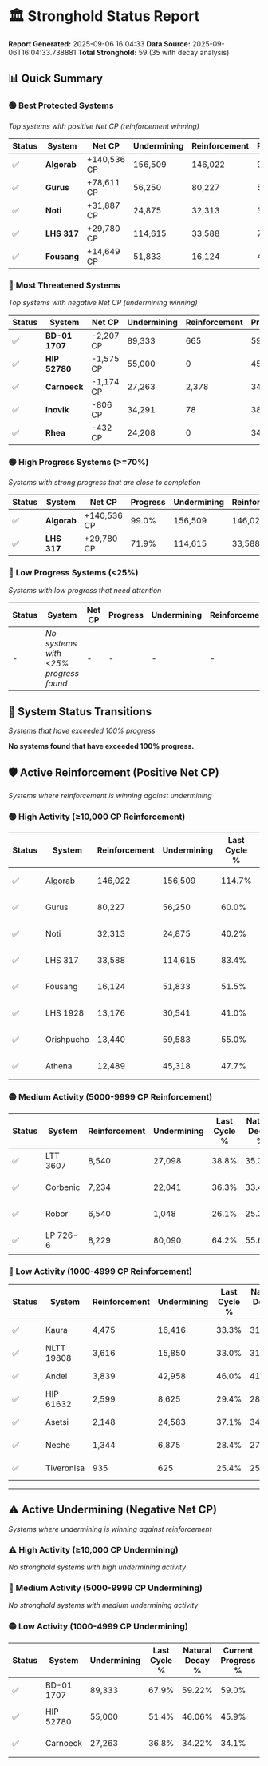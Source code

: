 # 🏛️ Stronghold Status Report

**Report Generated:** 2025-09-06 16:04:33
**Data Source:** 2025-09-06T16:04:33.738881
**Total Stronghold:** 59 (35 with decay analysis)

## 📊 Quick Summary

### 🟢 **Best Protected Systems**
*Top systems with positive Net CP (reinforcement winning)*

| Status | System | Net CP | Undermining | Reinforcement | Progress |
|--------|--------|--------|-------------|---------------|----------|
| ✅ | **Algorab** | +140,536 CP | 156,509 | 146,022 | 99.0% |
| ✅ | **Gurus** | +78,611 CP | 56,250 | 80,227 | 54.4% |
| ✅ | **Noti** | +31,887 CP | 24,875 | 32,313 | 37.7% |
| ✅ | **LHS 317** | +29,780 CP | 114,615 | 33,588 | 71.9% |
| ✅ | **Fousang** | +14,649 CP | 51,833 | 16,124 | 46.3% |

### 🔴 **Most Threatened Systems**
*Top systems with negative Net CP (undermining winning)*

| Status | System | Net CP | Undermining | Reinforcement | Progress |
|--------|--------|--------|-------------|---------------|----------|
| ✅ | **BD-01 1707** | -2,207 CP | 89,333 | 665 | 59.0% |
| ✅ | **HIP 52780** | -1,575 CP | 55,000 | 0 | 45.9% |
| ✅ | **Carnoeck** | -1,174 CP | 27,263 | 2,378 | 34.1% |
| ✅ | **Inovik** | -806 CP | 34,291 | 78 | 38.0% |
| ✅ | **Rhea** | -432 CP | 24,208 | 0 | 34.2% |

### 🟢 **High Progress Systems (>=70%)**
*Systems with strong progress that are close to completion*

| Status | System | Net CP | Progress | Undermining | Reinforcement |
|--------|--------|--------|----------|-------------|---------------|
| ✅ | **Algorab** | +140,536 CP | 99.0% | 156,509 | 146,022 |
| ✅ | **LHS 317** | +29,780 CP | 71.9% | 114,615 | 33,588 |

### 🔴 **Low Progress Systems (<25%)**
*Systems with low progress that need attention*

| Status | System | Net CP | Progress | Undermining | Reinforcement |
|--------|--------|--------|----------|-------------|---------------|
| - | *No systems with <25% progress found* | - | - | - | - |
## 🔄 System Status Transitions
*Systems that have exceeded 100% progress*

**No systems found that have exceeded 100% progress.**

## 🛡️ Active Reinforcement (Positive Net CP)
*Systems where reinforcement is winning against undermining*

### 🟢 High Activity (≥10,000 CP Reinforcement)

| Status | System | Reinforcement | Undermining | Last Cycle % | Natural Decay % | Current Progress % | Current CP | Net CP | Activity |
|--------|--------|---------------|-------------|--------------|-----------------|-------------------|------------|--------|----------|
| ✅ | Algorab | 146,022 | 156,509 | 114.7% | 84.95% | 99.0% | 990,000 | +140,536 | 🟢 High Reinforcement |
| ✅ | Gurus | 80,227 | 56,250 | 60.0% | 46.54% | 54.4% | 544,000 | +78,611 | 🟢 High Reinforcement |
| ✅ | Noti | 32,313 | 24,875 | 40.2% | 34.51% | 37.7% | 377,000 | +31,887 | 🟢 High Reinforcement |
| ✅ | LHS 317 | 33,588 | 114,615 | 83.4% | 68.92% | 71.9% | 719,000 | +29,780 | 🟢 High Reinforcement |
| ✅ | Fousang | 16,124 | 51,833 | 51.5% | 44.84% | 46.3% | 462,999 | +14,649 | 🟢 High Reinforcement |
| ✅ | LHS 1928 | 13,176 | 30,541 | 41.0% | 36.65% | 37.9% | 379,000 | +12,461 | 🟢 High Reinforcement |
| ✅ | Orishpucho | 13,440 | 59,583 | 55.0% | 47.83% | 49.0% | 490,000 | +11,725 | 🟢 High Reinforcement |
| ✅ | Athena | 12,489 | 45,318 | 47.7% | 42.13% | 43.2% | 432,000 | +10,732 | 🟢 High Reinforcement |

### 🟡 Medium Activity (5000-9999 CP Reinforcement)

| Status | System | Reinforcement | Undermining | Last Cycle % | Natural Decay % | Current Progress % | Current CP | Net CP | Activity |
|--------|--------|---------------|-------------|--------------|-----------------|-------------------|------------|--------|----------|
| ✅ | LTT 3607 | 8,540 | 27,098 | 38.8% | 35.31% | 36.1% | 361,000 | +7,896 | 🟡 Medium Reinforcement |
| ✅ | Corbenic | 7,234 | 22,041 | 36.3% | 33.41% | 34.1% | 341,000 | +6,883 | 🟡 Medium Reinforcement |
| ✅ | Robor | 6,540 | 1,048 | 26.1% | 25.31% | 26.0% | 260,000 | +6,859 | 🟡 Medium Reinforcement |
| ✅ | LP 726-6 | 8,229 | 80,090 | 64.2% | 55.64% | 56.2% | 562,000 | +5,611 | 🟡 Medium Reinforcement |

### 🔴 Low Activity (1000-4999 CP Reinforcement)

| Status | System | Reinforcement | Undermining | Last Cycle % | Natural Decay % | Current Progress % | Current CP | Net CP | Activity |
|--------|--------|---------------|-------------|--------------|-----------------|-------------------|------------|--------|----------|
| ✅ | Kaura | 4,475 | 16,416 | 33.3% | 31.26% | 31.7% | 317,000 | +4,359 | 🔵 Low Reinforcement |
| ✅ | NLTT 19808 | 3,616 | 15,850 | 33.0% | 31.05% | 31.4% | 314,000 | +3,523 | 🔵 Low Reinforcement |
| ✅ | Andel | 3,839 | 42,958 | 46.0% | 41.43% | 41.7% | 417,000 | +2,695 | 🔵 Low Reinforcement |
| ✅ | HIP 61632 | 2,599 | 8,625 | 29.4% | 28.23% | 28.5% | 285,000 | +2,667 | 🔵 Low Reinforcement |
| ✅ | Asetsi | 2,148 | 24,583 | 37.1% | 34.42% | 34.6% | 346,000 | +1,788 | 🔵 Low Reinforcement |
| ✅ | Neche | 1,344 | 6,875 | 28.4% | 27.55% | 27.7% | 276,999 | +1,458 | 🔵 Low Reinforcement |
| ✅ | Tiveronisa | 935 | 625 | 25.4% | 25.17% | 25.3% | 253,000 | +1,313 | 🔵 Low Reinforcement |


---

## ⚠️ Active Undermining (Negative Net CP)
*Systems where undermining is winning against reinforcement*

### ⚠️ High Activity (≥10,000 CP Undermining)

*No stronghold systems with high undermining activity*

### 🔶 Medium Activity (5000-9999 CP Undermining)

*No stronghold systems with medium undermining activity*

### 🟡 Low Activity (1000-4999 CP Undermining)

| Status | System | Undermining | Last Cycle % | Natural Decay % | Current Progress % | Reinforcement | Current CP | Net CP | Activity |
|--------|--------|-------------|--------------|-----------------|-------------------|---------------|------------|--------|----------|
| ✅ | BD-01 1707 | 89,333 | 67.9% | 59.22% | 59.0% | 665 | 590,000 | -2,207 | 🟡 Low Undermining |
| ✅ | HIP 52780 | 55,000 | 51.4% | 46.06% | 45.9% | 0 | 458,999 | -1,575 | 🟡 Low Undermining |
| ✅ | Carnoeck | 27,263 | 36.8% | 34.22% | 34.1% | 2,378 | 341,000 | -1,174 | 🟡 Low Undermining |
